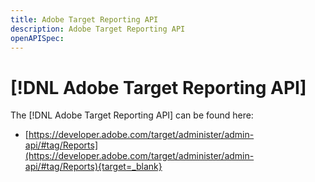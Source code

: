 ```yaml
---
title: Adobe Target Reporting API
description: Adobe Target Reporting API
openAPISpec: 
---
```


# [!DNL Adobe Target Reporting API]

The [!DNL Adobe Target Reporting API] can be found here:

* [https://developer.adobe.com/target/administer/admin-api/#tag/Reports](https://developer.adobe.com/target/administer/admin-api/#tag/Reports){target=_blank}